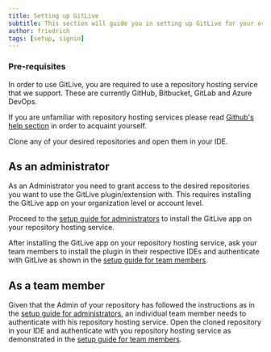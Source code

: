 ```yaml
---
title: Setting up GitLive
subtitle: This section will guide you in setting up GitLive for your organization or account.
author: friedrich
tags: [setup, signin]
---
```


### Pre-requisites

In order to use GitLive, you are required to use a repository hosting service that we support. These are currently GitHub, Bitbucket, GitLab and Azure DevOps.

If you are unfamiliar with repository hosting services please read [Github's help section](https://help.github.com/en) in order to acquaint yourself.

Clone any of your desired repositories and open them in your IDE.

## As an administrator

As an Administrator you need to grant access to the desired repositories you want to use the GitLive plugin/extension with. This requires installing the GitLive app on your organization level or account level.

Proceed to the [setup guide for administrators](/docs/admin) to install the GitLive app on your repository hosting service.

After installing the GitLive app on your repository hosting service, ask your team members to install the plugin in their respective IDEs and authenticate with GitLive as shown in the [setup guide for team members](/docs/teammember).

## As a team member

Given that the Admin of your repository has followed the instructions as in the [setup guide for administrators](/docs/admin), an individual team member needs to authenticate with his repository hosting service. Open the cloned repository in your IDE and authenticate with you repository hosting service as demonstrated in the [setup guide for team members](/docs/teammember).

